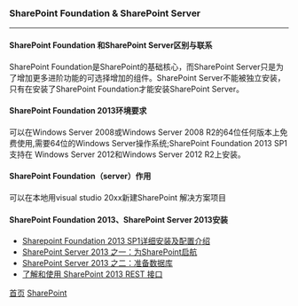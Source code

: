 ### SharePoint Foundation & SharePoint Server
--------

#### SharePoint Foundation 和SharePoint Server区别与联系
SharePoint Foundation是SharePoint的基础核心，而SharePoint Server只是为了增加更多进阶功能的可选择增加的组件。SharePoint Server不能被独立安装，只有在安装了SharePoint Foundation才能安装SharePoint Server。

#### SharePoint Foundation 2013环境要求
可以在Windows Server 2008或Windows Server 2008 R2的64位任何版本上免费使用,需要64位的Windows Server操作系统;SharePoint Foundation 2013 SP1支持在 Windows Server 2012和Windows Server 2012 R2上安装。

#### SharePoint Foundation（server）作用
可以在本地用visual studio 20xx新建SharePoint 解决方案项目

#### SharePoint Foundation 2013、SharePoint Server 2013安装  
* [Sharepoint Foundation 2013 SP1详细安装及配置介绍](https://yq.aliyun.com/articles/428538)  
* [SharePoint Server 2013 之一：为SharePoint启航](https://yq.aliyun.com/articles/411923?spm=a2c4e.11153940.blogcont428538.75.258c2405QQHvxd)  
* [SharePoint Server 2013 之二：准备数据库](https://yq.aliyun.com/articles/411882?spm=a2c4e.11153940.blogcont411923.24.53ca4377Q5OWqJ)
* [了解和使用 SharePoint 2013 REST 接口](https://msdn.microsoft.com/zh-cn/magazine/dn198245.aspx)
  
  
  
  
[首页](../../README.md)  [SharePoint](SharePoint.md)
